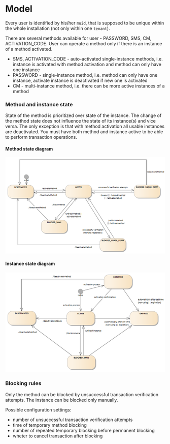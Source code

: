 # Model

Every user is identified by his/her `muid`, that is supposed to be unique within the whole installation (not only within one `tenant`).

There are several methods available for user - PASSWORD, SMS, CM, ACTIVATION_CODE. User can operate a method only if there is an instance of a method activated.

* SMS, ACTIVATION_CODE - auto-activated single-instance methods, i.e. instance is activated with method activation and method can only have one instance
* PASSWORD - single-instance method, i.e. method can only have one instance, activate instance is deactivated if new one is activated
* CM - multi-instance method, i.e. there can be more active instances of a method

### Method and instance state

State of the method is prioritized over state of the instance. The change of the method state does not influence the state of its instance(s) and vice versa. The only exception is that with method activation all usable instances are deactivated. You must have both method and instance active to be able to perform transaction operations.

#### Method state diagram

![Method state diagram](../assets/images/method-state-diag.png)

#### Instance state diagram

![Instance state diagram](../assets/images/instance-state-diag.png)


### Blocking rules

Only the method can be blocked by unsuccessful transaction verification attempts. The instance can be blocked only manually.

Possible configuration settings:

* number of unsuccessful transaction verification attempts
* time of temporary method blocking
* number of repeated temporary blocking before permanent blocking
* wheter to cancel transaction after blocking
